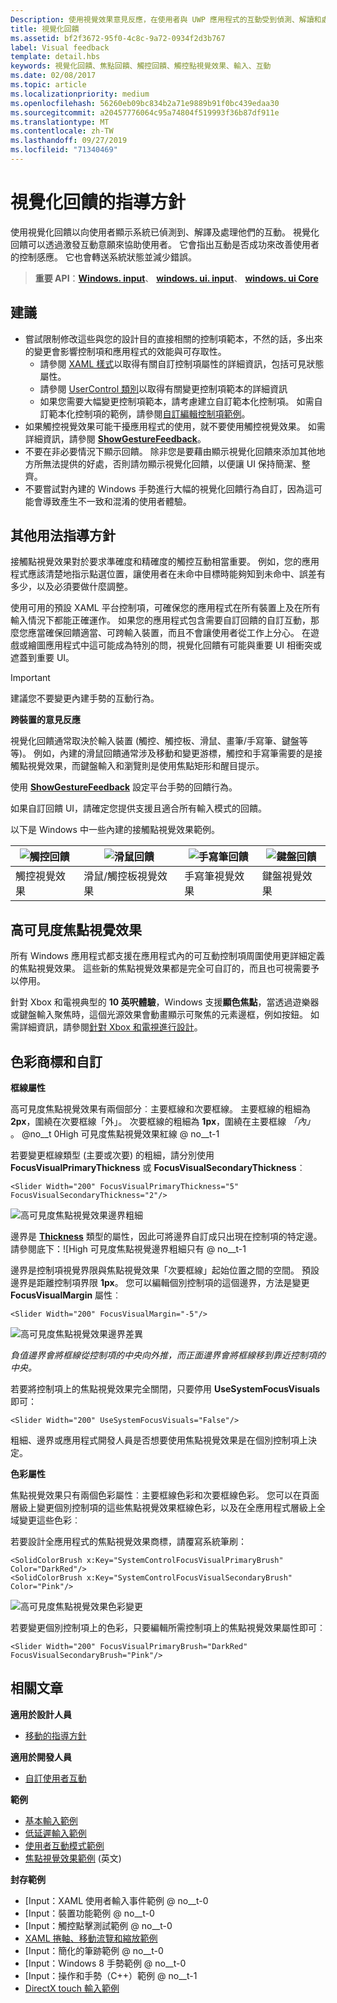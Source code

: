 ```yaml
---
Description: 使用視覺效果意見反應，在使用者與 UWP 應用程式的互動受到偵測、解讀和處理時顯示。
title: 視覺化回饋
ms.assetid: bf2f3672-95f0-4c8c-9a72-0934f2d3b767
label: Visual feedback
template: detail.hbs
keywords: 視覺化回饋、焦點回饋、觸控回饋、觸控點視覺效果、輸入、互動
ms.date: 02/08/2017
ms.topic: article
ms.localizationpriority: medium
ms.openlocfilehash: 56260eb09bc834b2a71e9889b91f0bc439edaa30
ms.sourcegitcommit: a20457776064c95a74804f519993f36b87df911e
ms.translationtype: MT
ms.contentlocale: zh-TW
ms.lasthandoff: 09/27/2019
ms.locfileid: "71340469"
---
```

# <a name="guidelines-for-visual-feedback"></a>視覺化回饋的指導方針

使用視覺化回饋以向使用者顯示系統已偵測到、解譯及處理他們的互動。 視覺化回饋可以透過激發互動意願來協助使用者。 它會指出互動是否成功來改善使用者的控制感應。 它也會轉送系統狀態並減少錯誤。

> **重要 API**：[**Windows. input**](https://docs.microsoft.com/uwp/api/Windows.Devices.Input)、 [**windows. ui. input**](https://docs.microsoft.com/uwp/api/Windows.UI.Input)、 [**windows. ui Core**](https://docs.microsoft.com/uwp/api/Windows.UI.Core)

## <a name="recommendations"></a>建議

- 嘗試限制修改這些與您的設計目的直接相關的控制項範本，不然的話，多出來的變更會影響控制項和應用程式的效能與可存取性。 
    - 請參閱 [XAML 樣式](https://docs.microsoft.com/windows/uwp/design/controls-and-patterns/xaml-styles)以取得有關自訂控制項屬性的詳細資訊，包括可見狀態屬性。
    - 請參閱 [UserControl 類別](https://docs.microsoft.com/uwp/api/windows.ui.xaml.controls.usercontrol)以取得有關變更控制項範本的詳細資訊
    - 如果您需要大幅變更控制項範本，請考慮建立自訂範本化控制項。 如需自訂範本化控制項的範例，請參閱[自訂編輯控制項範例](https://github.com/Microsoft/Windows-universal-samples/tree/master/Samples/CustomEditControl)。
- 如果觸控視覺效果可能干擾應用程式的使用，就不要使用觸控視覺效果。 如需詳細資訊，請參閱 [**ShowGestureFeedback**](https://docs.microsoft.com/uwp/api/windows.ui.input.gesturerecognizer.showgesturefeedback)。
- 不要在非必要情況下顯示回饋。 除非您是要藉由顯示視覺化回饋來添加其他地方所無法提供的好處，否則請勿顯示視覺化回饋，以便讓 UI 保持簡潔、整齊。
- 不要嘗試對內建的 Windows 手勢進行大幅的視覺化回饋行為自訂，因為這可能會導致產生不一致和混淆的使用者體驗。

## <a name="additional-usage-guidance"></a>其他用法指導方針

接觸點視覺效果對於要求準確度和精確度的觸控互動相當重要。 例如，您的應用程式應該清楚地指示點選位置，讓使用者在未命中目標時能夠知到未命中、誤差有多少，以及必須要做什麼調整。

使用可用的預設 XAML 平台控制項，可確保您的應用程式在所有裝置上及在所有輸入情況下都能正確運作。 如果您的應用程式包含需要自訂回饋的自訂互動，那麼您應當確保回饋適當、可跨輸入裝置，而且不會讓使用者從工作上分心。 在遊戲或繪圖應用程式中這可能成為特別的問，視覺化回饋有可能與重要 UI 相衝突或遮蓋到重要 UI。

> [!Important]
> 建議您不要變更內建手勢的互動行為。

**跨裝置的意見反應**

視覺化回饋通常取決於輸入裝置 (觸控、觸控板、滑鼠、畫筆/手寫筆、鍵盤等等)。 例如，內建的滑鼠回饋通常涉及移動和變更游標，觸控和手寫筆需要的是接觸點視覺效果，而鍵盤輸入和瀏覽則是使用焦點矩形和醒目提示。

使用 [**ShowGestureFeedback**](https://docs.microsoft.com/uwp/api/windows.ui.input.gesturerecognizer.showgesturefeedback) 設定平台手勢的回饋行為。

如果自訂回饋 UI，請確定您提供支援且適合所有輸入模式的回饋。

以下是 Windows 中一些內建的接觸點視覺效果範例。

| ![觸控回饋](images/TouchFeedback.png) | ![滑鼠回饋](images/MouseFeedback.png) | ![手寫筆回饋](images/PenFeedback.png) | ![鍵盤回饋](images/KeyboardFeedback.png) |
| --- | --- | --- | --- |
| 觸控視覺效果 | 滑鼠/觸控板視覺效果 | 手寫筆視覺效果 | 鍵盤視覺效果 |

## <a name="high-visibility-focus-visuals"></a>高可見度焦點視覺效果

所有 Windows 應用程式都支援在應用程式內的可互動控制項周圍使用更詳細定義的焦點視覺效果。 這些新的焦點視覺效果都是完全可自訂的，而且也可視需要予以停用。

針對 Xbox 和電視典型的 **10 英呎體驗**，Windows 支援**顯色焦點**，當透過遊樂器或鍵盤輸入聚焦時，這個光源效果會動畫顯示可聚焦的元素邊框，例如按鈕。 如需詳細資訊，請參閱[針對 Xbox 和電視進行設計](https://docs.microsoft.com/windows/uwp/design/devices/designing-for-tv#reveal-focus)。

## <a name="color-branding--customizing"></a>色彩商標和自訂

**框線屬性**

高可見度焦點視覺效果有兩個部分︰主要框線和次要框線。 主要框線的粗細為 **2px**，圍繞在次要框線「外」。 次要框線的粗細為 **1px**，圍繞在主要框線 *「內」* 。
@no__t 0High 可見度焦點視覺效果紅線 @ no__t-1

若要變更框線類型 (主要或次要) 的粗細，請分別使用 **FocusVisualPrimaryThickness** 或 **FocusVisualSecondaryThickness**︰
```XAML
<Slider Width="200" FocusVisualPrimaryThickness="5" FocusVisualSecondaryThickness="2"/>
```
![高可見度焦點視覺效果邊界粗細](images/FocusMargin.png)

邊界是 [**Thickness**](https://docs.microsoft.com/dotnet/api/system.windows.thickness) 類型的屬性，因此可將邊界自訂成只出現在控制項的特定邊。 請參閱底下：![High 可見度焦點視覺邊界粗細只有 @ no__t-1

邊界是控制項視覺界限與焦點視覺效果「次要框線」起始位置之間的空間。 預設邊界是距離控制項界限 **1px**。 您可以編輯個別控制項的這個邊界，方法是變更 **FocusVisualMargin** 屬性︰
```XAML
<Slider Width="200" FocusVisualMargin="-5"/>
```
![高可見度焦點視覺效果邊界差異](images/FocusPlusMinusMargin.png)

*負值邊界會將框線從控制項的中央向外推，而正面邊界會將框線移到靠近控制項的中央。*

若要將控制項上的焦點視覺效果完全關閉，只要停用 **UseSystemFocusVisuals** 即可：
```XAML
<Slider Width="200" UseSystemFocusVisuals="False"/>
```

粗細、邊界或應用程式開發人員是否想要使用焦點視覺效果是在個別控制項上決定。

**色彩屬性**

焦點視覺效果只有兩個色彩屬性︰主要框線色彩和次要框線色彩。 您可以在頁面層級上變更個別控制項的這些焦點視覺效果框線色彩，以及在全應用程式層級上全域變更這些色彩︰

若要設計全應用程式的焦點視覺效果商標，請覆寫系統筆刷：
```XAML
<SolidColorBrush x:Key="SystemControlFocusVisualPrimaryBrush" Color="DarkRed"/>
<SolidColorBrush x:Key="SystemControlFocusVisualSecondaryBrush" Color="Pink"/>
```
![高可見度焦點視覺效果色彩變更](images/FocusRectColorChanges.png)

若要變更個別控制項上的色彩，只要編輯所需控制項上的焦點視覺效果屬性即可︰
```XAML
<Slider Width="200" FocusVisualPrimaryBrush="DarkRed" FocusVisualSecondaryBrush="Pink"/>
```

## <a name="related-articles"></a>相關文章

**適用於設計人員**
* [移動的指導方針](guidelines-for-panning.md)

**適用於開發人員**
* [自訂使用者互動](https://docs.microsoft.com/windows/uwp/design/layout/index)

**範例**
* [基本輸入範例](https://go.microsoft.com/fwlink/p/?LinkID=620302)
* [低延遲輸入範例](https://go.microsoft.com/fwlink/p/?LinkID=620304)
* [使用者互動模式範例](https://go.microsoft.com/fwlink/p/?LinkID=619894)
* [焦點視覺效果範例](https://go.microsoft.com/fwlink/p/?LinkID=619895) \(英文\)

**封存範例**
* [Input：XAML 使用者輸入事件範例 @ no__t-0
* [Input：裝置功能範例 @ no__t-0
* [Input：觸控點擊測試範例 @ no__t-0
* [XAML 捲軸、移動流覽和縮放範例](https://go.microsoft.com/fwlink/p/?linkid=251717)
* [Input：簡化的筆跡範例 @ no__t-0
* [Input：Windows 8 手勢範例 @ no__t-0
* [Input：操作和手勢（C++）範例 @ no__t-1
* [DirectX touch 輸入範例](https://go.microsoft.com/fwlink/p/?LinkID=231627)
 

 
